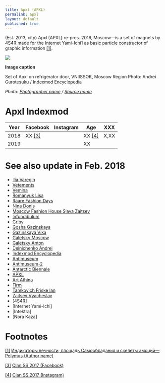 ```yaml
---
title: Apxl (APXL)
permalink: apxl
layout: default
published: true
---
```


(Est. 2013, city) Apxl (APXL) re-pres. 2016, Moscow—is a set of magnets by 4S4R made for the Internet Yami-Ichi1 as basic particle constructor of graphic information <span id="a1">[\[1\]](#f1)</span>.

![](/images/image-name.jpg)

**Image caption**

Set of Apxl on refrigerator door, VNIISSOK, Moscow Region
Photo: Andrei Gurotesuku / Indexmod Encyclopedia

*Photo: [Photographer name](http://example.net/) / [Source name](http://example.net/)*

# Apxl Indexmod

|Year|Facebook|Instagram|Age|XXX|
|-|-|-|-|-|
|2018|ХХ <span id="a3">[\[3\]](#f3)</span>||ХХ <span id="a4">[\[4\]](#f4)</span>|Х,ХХ|
|2019|||ХХ||

# See also update in Feb. 2018

+ [Ilia Varegin](varegin-ilia)
+ [Vetements](vetements)
+ [Vemina](vemina)
+ [Romanyuk Lisa](romanyuk-lisa)
+ [Raare Fashion Days](raare-fashion-days)
+ [Nina Donis](nina-donis)
+ [Moscow Fashion House Slava Zaitsev](moscow-fashion-house-slava-zaitsev)
+ [Infundibulum](infundibulum)
+ [Griby](griby)
+ [Gosha Gazinskaya](gosha-gazinskaya)
+ [Gazinskaya Vika](gazinskaya-vika)
+ [Galetsky Moscow](galetsky-moscow)
+ [Galetsky Anton](galetsky-anton)
+ [Deinichenko Andrei](deinichenko-andrei)
+ [Indexmod Encyclopedia](indexmod-encyclopedia)
+ [Antimuseum](antimuseum)
+ [Antimuseum-2](antimuseum-2)
+ [Antarctic Biennale](antarctic-biennale)
+ [APXL](apxl)
+ [Art Athina](art-athina)
+ [Firm](firm)
+ [Tamkovich Friske Ian](tamkovich-friske-ian)
+ [Zaitsev Vyacheslav](zaitsev-vyacheslav)
+ [4S4R]
+ [Internet Yami-Ichi]
+ [Intektra]
+ [Nora Kaza]


# Footnotes

[[1]](#a1) <span id="f1"></span> [Индикаторы вечности, площадь Самообладания и скелеты эмоций—Polymus (Author name)](http://example.net/article)

[[3]](#a3) <span id="f3"></span> [Clan SS 2017 (Facebook)](http://example.net/article)

[[4]](#a4) <span id="f4"></span> [Clan SS 2017 (Instagram)](http://example.net/article)
